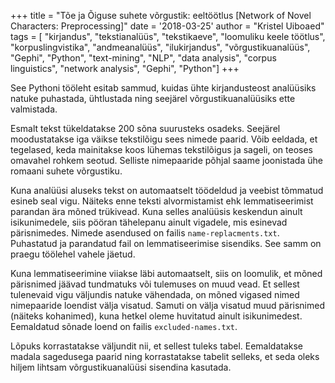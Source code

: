 +++
title = "Tõe ja Õiguse suhete võrgustik: eeltöötlus [Network of Novel Characters: Preprocessing]"
date = '2018-03-25'
author = "Kristel Uiboaed"
tags = [
  "kirjandus",
  "tekstianalüüs",
  "tekstikaeve",
  "loomuliku keele töötlus",
  "korpuslingvistika",
  "andmeanalüüs",
  "ilukirjandus",
  "võrgustikuanalüüs",
  "Gephi",
  "Python",
  "text-mining",
  "NLP",
  "data analysis",
  "corpus linguistics",
  "network analysis",
  "Gephi",
  "Python"]
+++

See Pythoni tööleht esitab sammud, kuidas ühte kirjandusteost analüüsiks natuke puhastada, ühtlustada ning seejärel võrgustikuanalüüsiks ette valmistada.

Esmalt tekst tükeldatakse 200 sõna suurusteks osadeks. Seejärel moodustatakse iga väikse tekstilõigu sees nimede paarid. Võib eeldada, et tegelased, keda mainitakse koos lühemas tekstilõigus ja sageli, on teoses omavahel rohkem seotud. Selliste nimepaaride põhjal saame joonistada ühe romaani suhete võrgustiku.

Kuna analüüsi aluseks tekst on automaatselt töödeldud ja veebist tõmmatud esineb seal vigu. Näiteks enne teksti alvormistamist ehk lemmatiseerimist parandan ära mõned trükivead. Kuna selles analüüsis keskendun ainult isikunimedele, siis pööran tähelepanu ainult vigadele, mis esinevad pärisnimedes. Nimede asendused on failis `name-replacments.txt`. Puhastatud ja parandatud fail on lemmatiseerimise sisendiks. See samm on praegu töölehel vahele jäetud.

Kuna lemmatiseerimine viiakse läbi automaatselt, siis on loomulik, et mõned pärisnimed jäävad tundmatuks või tulemuses on muud vead. Et sellest tulenevaid vigu väljundis natuke vähendada, on mõned vigased nimed nimepaaride loendist välja visatud. Samuti on välja visatud muud pärisnimed (näiteks kohanimed), kuna hetkel oleme huvitatud ainult isikunimedest. Eemaldatud sõnade loend on failis `excluded-names.txt`.

Lõpuks korrastatakse väljundit nii, et sellest tuleks tabel. Eemaldatakse madala sagedusega paarid ning korrastatakse tabelit selleks, et seda oleks hiljem lihtsam võrgustikuanalüüsi sisendina kasutada.

